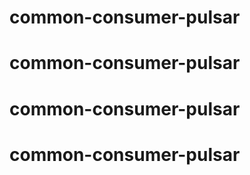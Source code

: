 # common-consumer-pulsar
# common-consumer-pulsar
# common-consumer-pulsar
# common-consumer-pulsar
